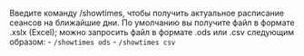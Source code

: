 Введите команду /showtimes, чтобы получить актуальное расписание сеансов на ближайшие дни\.
По умолчанию вы получите файл в формате \.xslx \(Excel\); можно запросить файл в формате \.ods или \.csv следующим образом:
\- `/showtimes ods`
\- `/showtimes csv`

